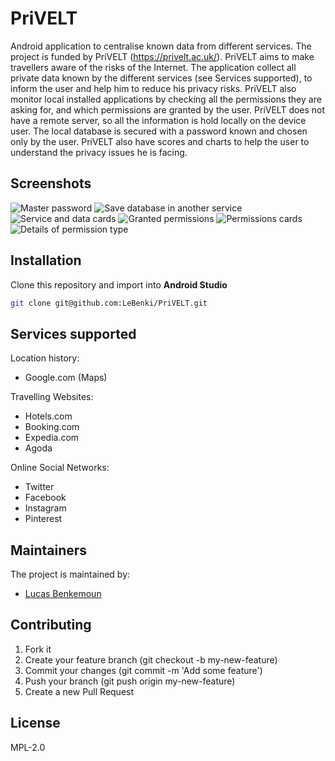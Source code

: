 # PriVELT

Android application to centralise known data from different services. The project is funded by PriVELT (https://privelt.ac.uk/).
PriVELT aims to make travellers aware of the risks of the Internet. The application collect all private data known by the different services (see Services supported),
to inform the user and help him to reduce his privacy risks. PriVELT also monitor local installed applications by checking all the permissions they are asking for,
and which permissions are granted by the user. PriVELT does not have a remote server, so all the information is hold locally on the device user.
The local database is secured with a password known and chosen only by the user. PriVELT also have scores and charts to help the user to understand the privacy issues he is facing.

## Screenshots

![Master password](screenshots/1?raw=true "Optional Title") ![Save database in another service](screenshots/4?raw=true "Optional Title")
![Service and data cards](screenshots/2?raw=true "Optional Title") ![Granted permissions](screenshots/5?raw=true "Optional Title")
![Permissions cards](screenshots/3?raw=true "Optional Title") ![Details of permission type](screenshots/6?raw=true "Optional Title")

## Installation
Clone this repository and import into **Android Studio**
```bash
git clone git@github.com:LeBenki/PriVELT.git
```

## Services supported

Location history:
  - Google.com (Maps)

Travelling Websites:
  - Hotels.com
  - Booking.com
  - Expedia.com
  - Agoda

Online Social Networks:
  - Twitter
  - Facebook
  - Instagram
  - Pinterest

## Maintainers

The project is maintained by:
* [Lucas Benkemoun](http://github.com/LeBenki)

## Contributing

1. Fork it
2. Create your feature branch (git checkout -b my-new-feature)
3. Commit your changes (git commit -m 'Add some feature')
4. Push your branch (git push origin my-new-feature)
5. Create a new Pull Request

## License

MPL-2.0
